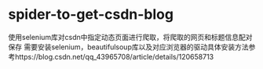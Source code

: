 # spider-to-get-csdn-blog
使用selenium库对csdn中指定动态页面进行爬取，将爬取的网页和标题信息配对保存
需要安装selenium，beautifulsoup库以及对应浏览器的驱动具体安装方法参考https://blog.csdn.net/qq_43965708/article/details/120658713
